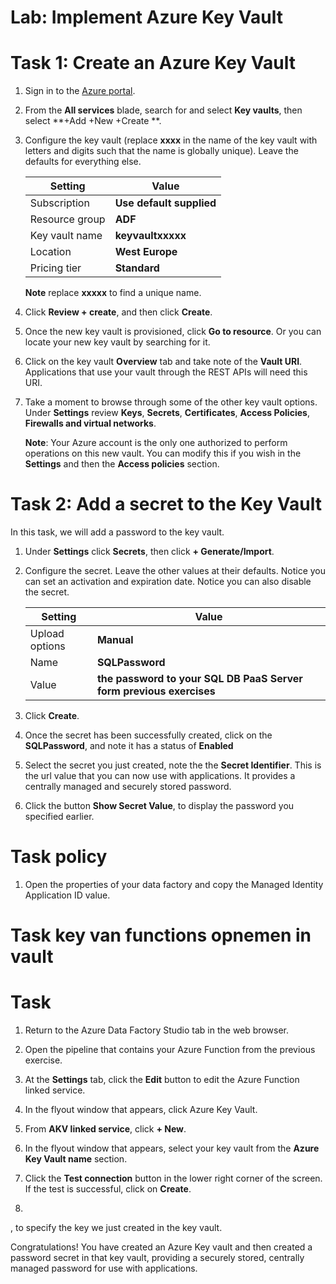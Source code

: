 # Lab: Implement Azure Key Vault

# Task 1: Create an Azure Key Vault 

1. Sign in to the [Azure portal](https://portal.azure.com).

2. From the **All services** blade, search for and select **Key vaults**, then select **+Add +New +Create **.

3. Configure the key vault (replace **xxxx** in the name of the key vault with letters and digits such that the name is globally unique). Leave the defaults for everything else.

    | Setting | Value | 
    | --- | --- |
    | Subscription | **Use default supplied** |
    | Resource group | **ADF** |
    | Key vault name | **keyvaultxxxxx** |
    | Location | **West Europe** |
    | Pricing tier | **Standard** |
    
    **Note** replace **xxxxx** to find a unique name.

4. Click **Review + create**, and then click **Create**. 

5. Once the new key vault is provisioned, click **Go to resource**. Or you can locate your new key vault by searching for it. 

6. Click on the key vault **Overview** tab and take note of the **Vault URI**. Applications that use your vault through the REST APIs will need this URI.

7. Take a moment to browse through some of the other key vault options. Under **Settings** review **Keys**, **Secrets**, **Certificates**, **Access Policies**, **Firewalls and virtual networks**.

    **Note**: Your Azure account is the only one authorized to perform operations on this new vault. You can modify this if you wish in the **Settings** and then the **Access policies** section.

# Task 2: Add a secret to the Key Vault
        
In this task, we will add a password to the key vault. 

1. Under **Settings** click **Secrets**, then click **+ Generate/Import**.

2. Configure the secret. Leave the other values at their defaults. Notice you can set an activation and expiration date. Notice you can also disable the secret.

    | Setting | Value | 
    | --- | --- |
    | Upload options | **Manual** |
    | Name | **SQLPassword** |
    | Value | **the password to your SQL DB PaaS Server form previous exercises** |

3. Click **Create**.

4. Once the secret has been successfully created, click on the **SQLPassword**, and note it has a status of **Enabled**

5. Select the secret you just created, note the the **Secret Identifier**. This is the url value that you can now use with applications. It provides a centrally managed and securely stored password. 

6. Click the button **Show Secret Value**, to display the password you specified earlier.




# Task policy

1. Open the properties of your data factory and copy the Managed Identity Application ID value.



# Task key van functions opnemen in vault


# Task

1. Return to the Azure Data Factory Studio tab in the web browser.

1. Open the pipeline that contains your Azure Function from the previous exercise.

1. At the **Settings** tab, click the **Edit** button to edit the Azure Function linked service.

1. In the flyout window that appears, click Azure Key Vault.

1. From **AKV linked service**, click **+ New**.

1. In the flyout window that appears, select your key vault from the **Azure Key Vault name** section.

1. Click the **Test connection** button in the lower right corner of the screen. If the test is successful, click on **Create**.


1. 

, to specify the key we just created in the key vault.



Congratulations! You have created an Azure Key vault and then created a password secret in that key vault, providing a securely stored, centrally managed password for use with applications.


